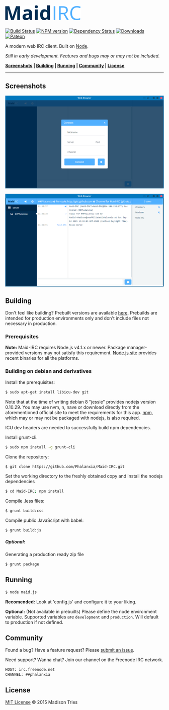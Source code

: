 [![Maid IRC](public/img/logo_medium.png)](https://github.com/Phalanxia/Maid-IRC "Maid-IRC")
==

[![Build Status](https://img.shields.io/travis/Phalanxia/Maid-IRC.svg?style=flat-square)](https://travis-ci.org/Phalanxia/Maid-IRC) [![NPM version](https://img.shields.io/npm/v/maid-irc.svg?style=flat-square)](https://www.npmjs.org/package/maid-irc) [![Dependency Status](https://img.shields.io/gemnasium/Phalanxia/Maid-IRC.svg?style=flat-square)](https://gemnasium.com/Phalanxia/Maid-IRC) [![Downloads](https://img.shields.io/npm/dm/maid-irc.svg?style=flat-square)](https://www.npmjs.org/package/maid-irc) [![Pateon](https://img.shields.io/badge/Patreon-%E2%99%A1-ff69b4.svg?style=flat-square)](https://www.patreon.com/Phalanxia)

A modern web IRC client. Built on [Node](https://nodejs.org).

*Still in early development. Features and bugs may or may not be included.*

**[Screenshots](#screenshots) | [Building](#building) | [Running](#running) | [Community](#community) | [License](#license)**

---

## Screenshots

![Connect](screenshots/login.png "Login screenshot")

![Client](screenshots/client.png "Client screenshot")

## Building

Don't feel like building? Prebuilt versions are available [here](https://github.com/Phalanxia/Maid-IRC/releases). Prebuilds are intended for production environments only and don't include files not necessary in production.

### Prerequisites

**Note:** Maid-IRC requires Node.js v4.1.x or newer. Package manager-provided versions may not satisfy this requirement. [Node.js site](https://nodejs.org/en/download/stable/) provides recent binaries for all the platforms.

### Building on debian and derivatives

Install the prerequisites:
```bash
$ sudo apt-get install libicu-dev git
```
Note that at the time of writing debian 8 "jessie" provides nodejs version 0.10.29. You may use nvm, n, nave or download directly from the aforementioned official site to meet the requirements for this app. [npm](https://www.npmjs.com/), which may or may not be packaged with nodejs, is also required.

ICU dev headers are needed to successfully build npm dependencies.

Install grunt-cli:
```bash
$ sudo npm install -g grunt-cli
```

Clone the repository:
```bash
$ git clone https://github.com/Phalanxia/Maid-IRC.git
```

Set the working directory to the freshly obtained copy and install the nodejs dependencies
```bash
$ cd Maid-IRC; npm install
```

Compile .less files:
```bash
$ grunt build:css
```

Compile public JavaScript with babel:
```bash
$ grunt build:js
```

##### Optional:
Generating a production ready zip file
```bash
$ grunt package
```

## Running
```bash
$ node maid.js
```
**Recomended:** Look at 'config.js' and configure it to your liking.

**Optional:** (Not available in prebuilts) Please define the node environment variable. Supported variables are `development` and `production`. Will default to production if not defined.

## Community

Found a bug? Have a feature request? Please [submit an issue](https://github.com/Phalanxia/Maid-IRC/issues).

Need support? Wanna chat? Join our channel on the Freenode IRC network.

	HOST: irc.freenode.net
	CHANNEL: ##phalanxia

## License

[MIT License](LICENSE) © 2015 Madison Tries
